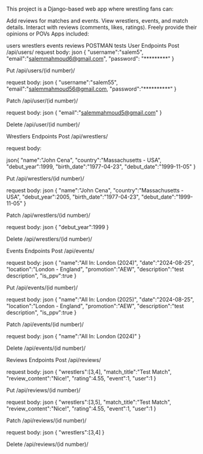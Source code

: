 This project is a Django-based web app where wrestling fans can:

Add reviews for matches and events.
View wrestlers, events, and match details.
Interact with reviews (comments, likes, ratings).
Freely provide their opinions or POVs
Apps included:

users
wrestlers
events
reviews
POSTMAN tests
User Endpoints
Post /api/users/ request body: json { "username":"salem5", "email":"salemmahmoud6@gmail.com", "password": "*********" }

Put /api/users/(id number)/

request body: json { "username":"salem55", "email":"salemmahmoud56@gmail.com, "password":"**********" }

Patch /api/user/(id number)/

request body: json { "email":"salemmahmoud5@gmail.com" }

Delete /api/user/(id number)/

Wrestlers Endpoints
Post /api/wrestlers/

request body:

json{ "name":"John Cena", "country":"Massachusetts - USA", "debut_year":1999, "birth_date":"1977-04-23", "debut_date":"1999-11-05" }

Put /api/wrestlers/(id number)/

request body: json { "name":"John Cena", "country":"Massachusetts - USA", "debut_year":2005, "birth_date":"1977-04-23", "debut_date":"1999-11-05" }

Patch /api/wrestlers/(id number)/

request body: json { "debut_year":1999 }

Delete /api/wrestlers/(id number)/

Events Endpoints
Post /api/events/

request body: json { "name":"All In: London (2024)", "date":"2024-08-25", "location":"London - England", "promotion":"AEW", "description":"test description", "is_ppv":true }

Put /api/events/(id number)/

request body: json { "name":"All In: London (2025)", "date":"2024-08-25", "location":"London - England", "promotion":"AEW", "description":"test description", "is_ppv":true }

Patch /api/events/(id number)/

request body: json { "name":"All In: London (2024)" }

Delete /api/events/(id number)/

Reviews Endpoints
Post /api/reviews/

request body: json { "wrestlers":[3,4], "match_title":"Test Match", "review_content":"Nice!", "rating":4.55, "event":1, "user":1 }

Put /api/reviews/(id number)/

request body: json { "wrestlers":[3,5], "match_title":"Test Match", "review_content":"Nice!", "rating":4.55, "event":1, "user":1 }

Patch /api/reviews/(id number)/

request body: json { "wrestlers":[3,4] }

Delete /api/reviews/(id number)/

